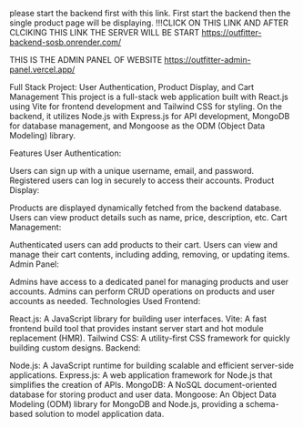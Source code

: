 please start the backend first with this link. First start the backend then the single product page will be displaying.
!!!CLICK ON THIS LINK AND AFTER CLCIKING THIS LINK THE SERVER WILL BE START
https://outfitter-backend-sosb.onrender.com/


THIS IS THE ADMIN PANEL OF WEBSITE 
https://outfitter-admin-panel.vercel.app/

Full Stack Project: User Authentication, Product Display, and Cart Management
This project is a full-stack web application built with React.js using Vite for frontend development and Tailwind CSS for styling. On the backend, it utilizes Node.js with Express.js for API development, MongoDB for database management, and Mongoose as the ODM (Object Data Modeling) library.

Features
User Authentication:

Users can sign up with a unique username, email, and password.
Registered users can log in securely to access their accounts.
Product Display:

Products are displayed dynamically fetched from the backend database.
Users can view product details such as name, price, description, etc.
Cart Management:

Authenticated users can add products to their cart.
Users can view and manage their cart contents, including adding, removing, or updating items.
Admin Panel:

Admins have access to a dedicated panel for managing products and user accounts.
Admins can perform CRUD operations on products and user accounts as needed.
Technologies Used
Frontend:

React.js: A JavaScript library for building user interfaces.
Vite: A fast frontend build tool that provides instant server start and hot module replacement (HMR).
Tailwind CSS: A utility-first CSS framework for quickly building custom designs.
Backend:

Node.js: A JavaScript runtime for building scalable and efficient server-side applications.
Express.js: A web application framework for Node.js that simplifies the creation of APIs.
MongoDB: A NoSQL document-oriented database for storing product and user data.
Mongoose: An Object Data Modeling (ODM) library for MongoDB and Node.js, providing a schema-based solution to model application data.



